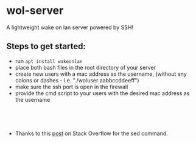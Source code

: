 # wol-server
A lightweight wake on lan server powered by SSH!

## Steps to get started:
- run `apt install wakeonlan`
- place both bash files in the root directory of your server
- create new users with a mac address as the username, (without any colons or dashes - i.e. "./woluser aabbccddeeff")
- make sure the ssh port is open in the firewall
- provide the cmd script to your users with the desired mac address as the username

## ­
- Thanks to this [post](https://stackoverflow.com/a/10991928) on Stack Overflow for the sed command.
